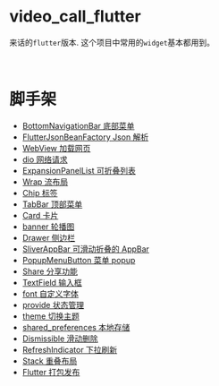 # video_call_flutter

来话的`flutter`版本.
这个项目中常用的`widget`基本都用到。

<br>

# 脚手架

- [BottomNavigationBar 底部菜单](https://blog.csdn.net/yechaoa/article/details/89880284)
- [FlutterJsonBeanFactory Json 解析](https://blog.csdn.net/yechaoa/article/details/90035254)
- [WebView 加载网页](https://blog.csdn.net/yechaoa/article/details/90175271)
- [dio 网络请求](https://blog.csdn.net/yechaoa/article/details/90234708)
- [ExpansionPanelList 可折叠列表](https://blog.csdn.net/yechaoa/article/details/90376584)
- [Wrap 流布局](https://blog.csdn.net/yechaoa/article/details/90403760)
- [Chip 标签](https://blog.csdn.net/yechaoa/article/details/90405997)
- [TabBar 顶部菜单](https://blog.csdn.net/yechaoa/article/details/90482127)
- [Card 卡片](https://blog.csdn.net/yechaoa/article/details/90483097)
- [banner 轮播图](https://blog.csdn.net/yechaoa/article/details/90643476)
- [Drawer 侧边栏](https://blog.csdn.net/yechaoa/article/details/90607772)
- [SliverAppBar 可滑动折叠的 AppBar](https://blog.csdn.net/yechaoa/article/details/90701321)
- [PopupMenuButton 菜单 popup](https://blog.csdn.net/yechaoa/article/details/90704165)
- [Share 分享功能](https://blog.csdn.net/yechaoa/article/details/93980749)
- [TextField 输入框](https://blog.csdn.net/yechaoa/article/details/90906689)
- [font 自定义字体](https://blog.csdn.net/yechaoa/article/details/90906689)
- [provide 状态管理](https://blog.csdn.net/yechaoa/article/details/97790854)
- [theme 切换主题](https://blog.csdn.net/yechaoa/article/details/97918930)
- [shared_preferences 本地存储](https://blog.csdn.net/yechaoa/article/details/97939357)
- [Dismissible 滑动删除](https://blog.csdn.net/yechaoa/article/details/98081275)
- [RefreshIndicator 下拉刷新](https://blog.csdn.net/yechaoa/article/details/98193911)
- [Stack 重叠布局](https://blog.csdn.net/yechaoa/article/details/99302810)
- [Flutter 打包发布](https://blog.csdn.net/yechaoa/article/details/99941335)

<br>
